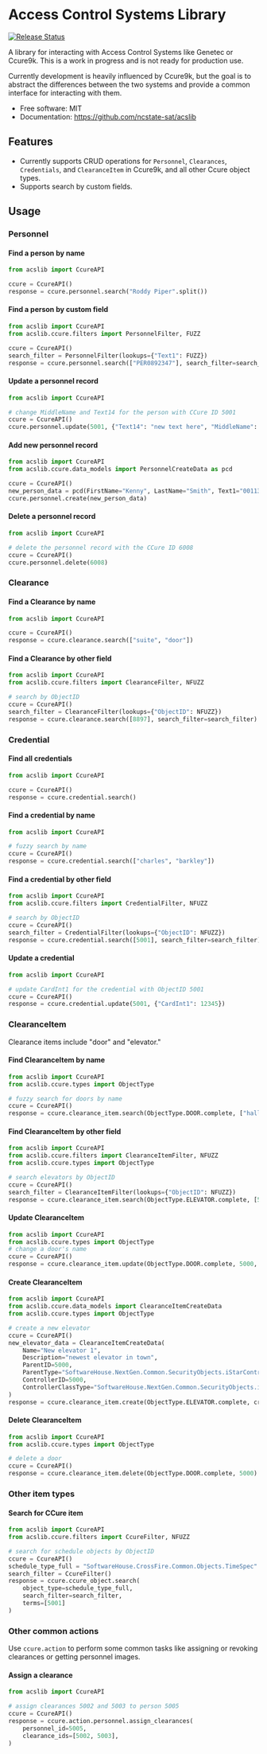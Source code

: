 # Access Control Systems Library


<p align="left">
<a href="https://pypi.org/project/acslib/">
    <img src="https://img.shields.io/pypi/v/acslib.svg"
        alt = "Release Status">
</a>


A library for interacting with Access Control Systems like Genetec or Ccure9k. This is a work in progress and is not ready for production use.

Currently development is heavily influenced by Ccure9k, but the goal is to abstract the differences between the two systems and provide a common
interface for interacting with them.


</p>



* Free software: MIT
* Documentation: <https://github.com/ncstate-sat/acslib>


## Features

* Currently supports CRUD operations for `Personnel`, `Clearances`, `Credentials`, and `ClearanceItem` in Ccure9k, and all other Ccure object types.
* Supports search by custom fields.

## Usage

### Personnel

#### Find a person by name

```python
from acslib import CcureAPI

ccure = CcureAPI()
response = ccure.personnel.search("Roddy Piper".split())
```

#### Find a person by custom field

```python
from acslib import CcureAPI
from acslib.ccure.filters import PersonnelFilter, FUZZ

ccure = CcureAPI()
search_filter = PersonnelFilter(lookups={"Text1": FUZZ})
response = ccure.personnel.search(["PER0892347"], search_filter=search_filter)
```

#### Update a personnel record

```python
from acslib import CcureAPI

# change MiddleName and Text14 for the person with CCure ID 5001
ccure = CcureAPI()
ccure.personnel.update(5001, {"Text14": "new text here", "MiddleName": "Shaquille"})
```

#### Add new personnel record

```python
from acslib import CcureAPI
from acslib.ccure.data_models import PersonnelCreateData as pcd

ccure = CcureAPI()
new_person_data = pcd(FirstName="Kenny", LastName="Smith", Text1="001132808")
ccure.personnel.create(new_person_data)
```

#### Delete a personnel record

```python
from acslib import CcureAPI

# delete the personnel record with the CCure ID 6008
ccure = CcureAPI()
ccure.personnel.delete(6008)
```

### Clearance

#### Find a Clearance by name

```python
from acslib import CcureAPI

ccure = CcureAPI()
response = ccure.clearance.search(["suite", "door"])
```

#### Find a Clearance by other field

```python
from acslib import CcureAPI
from acslib.ccure.filters import ClearanceFilter, NFUZZ

# search by ObjectID
ccure = CcureAPI()
search_filter = ClearanceFilter(lookups={"ObjectID": NFUZZ})
response = ccure.clearance.search([8897], search_filter=search_filter)
```

### Credential

#### Find all credentials

```python
from acslib import CcureAPI

ccure = CcureAPI()
response = ccure.credential.search()
```

#### Find a credential by name

```python
from acslib import CcureAPI

# fuzzy search by name
ccure = CcureAPI()
response = ccure.credential.search(["charles", "barkley"])
```

#### Find a credential by other field

```python
from acslib import CcureAPI
from acslib.ccure.filters import CredentialFilter, NFUZZ

# search by ObjectID
ccure = CcureAPI()
search_filter = CredentialFilter(lookups={"ObjectID": NFUZZ})
response = ccure.credential.search([5001], search_filter=search_filter)
```

#### Update a credential

```python
from acslib import CcureAPI

# update CardInt1 for the credential with ObjectID 5001
ccure = CcureAPI()
response = ccure.credential.update(5001, {"CardInt1": 12345})
```

### ClearanceItem

Clearance items include "door" and "elevator."

#### Find ClearanceItem by name

```python
from acslib import CcureAPI
from acslib.ccure.types import ObjectType

# fuzzy search for doors by name
ccure = CcureAPI()
response = ccure.clearance_item.search(ObjectType.DOOR.complete, ["hall", "interior"])
```

#### Find ClearanceItem by other field

```python
from acslib import CcureAPI
from acslib.ccure.filters import ClearanceItemFilter, NFUZZ
from acslib.ccure.types import ObjectType

# search elevators by ObjectID
ccure = CcureAPI()
search_filter = ClearanceItemFilter(lookups={"ObjectID": NFUZZ})
response = ccure.clearance_item.search(ObjectType.ELEVATOR.complete, [5000], search_filter=search_filter)
```

#### Update ClearanceItem

```python
from acslib import CcureAPI
from acslib.ccure.types import ObjectType
# change a door's name
ccure = CcureAPI()
response = ccure.clearance_item.update(ObjectType.DOOR.complete, 5000, update_data={"Name": "new door name 123"})
```

#### Create ClearanceItem

```python
from acslib import CcureAPI
from acslib.ccure.data_models import ClearanceItemCreateData
from acslib.ccure.types import ObjectType

# create a new elevator
ccure = CcureAPI()
new_elevator_data = ClearanceItemCreateData(
    Name="New elevator 1",
    Description="newest elevator in town",
    ParentID=5000,
    ParentType="SoftwareHouse.NextGen.Common.SecurityObjects.iStarController",
    ControllerID=5000,
    ControllerClassType="SoftwareHouse.NextGen.Common.SecurityObjects.iStarController"
)
response = ccure.clearance_item.create(ObjectType.ELEVATOR.complete, create_data=new_elevator_data)
```

#### Delete ClearanceItem

```python
from acslib import CcureAPI
from acslib.ccure.types import ObjectType

# delete a door
ccure = CcureAPI()
response = ccure.clearance_item.delete(ObjectType.DOOR.complete, 5000)
```

### Other item types

#### Search for CCure item

```python
from acslib import CcureAPI
from acslib.ccure.filters import CcureFilter, NFUZZ

# search for schedule objects by ObjectID
ccure = CcureAPI()
schedule_type_full = "SoftwareHouse.CrossFire.Common.Objects.TimeSpec"
search_filter = CcureFilter()
response = ccure.ccure_object.search(
    object_type=schedule_type_full,
    search_filter=search_filter,
    terms=[5001]
)
```

### Other common actions

Use `ccure.action` to perform some common tasks like assigning or revoking clearances or getting personnel images.

#### Assign a clearance

```python
from acslib import CcureAPI

# assign clearances 5002 and 5003 to person 5005
ccure = CcureAPI()
response = ccure.action.personnel.assign_clearances(
    personnel_id=5005,
    clearance_ids=[5002, 5003],
)
```
